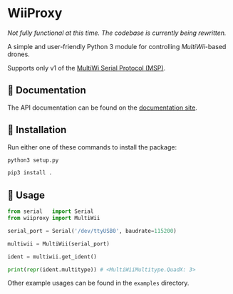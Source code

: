 
# WiiProxy

_Not fully functional at this time. The codebase is currently being rewritten._

A simple and user-friendly Python 3 module for controlling _MultiWii_-based drones.

Supports only v1 of the [MultiWi Serial Protocol (MSP)](http://www.multiwii.com/wiki/index.php?title=Multiwii_Serial_Protocol).

## 📖 Documentation

The API documentation can be found on the [documentation site](https://bluday.github.io/wiiproxy/).

## 🔧 Installation

Run either one of these commands to install the package:

```sh
python3 setup.py
```

```sh
pip3 install .
```

## 🚀 Usage

```python
from serial   import Serial
from wiiproxy import MultiWii

serial_port = Serial('/dev/ttyUSB0', baudrate=115200)

multiwii = MultiWii(serial_port)

ident = multiwii.get_ident()

print(repr(ident.multitype)) # <MultiWiiMultitype.QuadX: 3>
```

Other example usages can be found in the `examples` directory.

